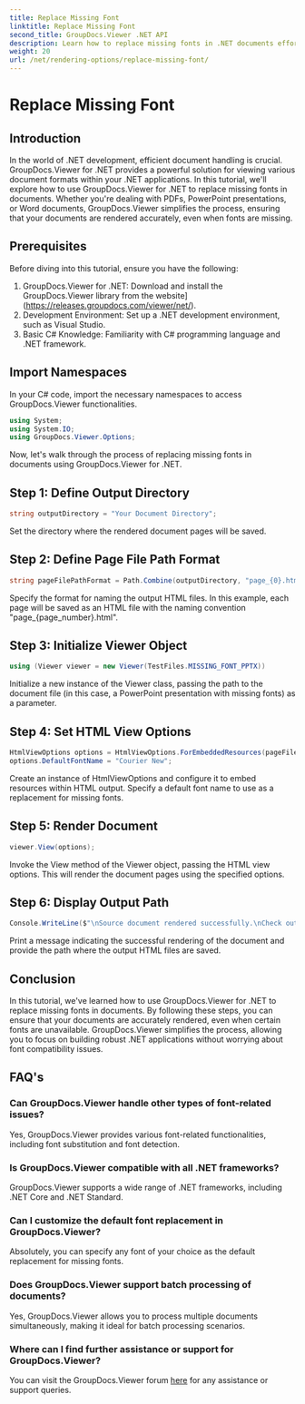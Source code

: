 ```yaml
---
title: Replace Missing Font
linktitle: Replace Missing Font
second_title: GroupDocs.Viewer .NET API
description: Learn how to replace missing fonts in .NET documents effortlessly using GroupDocs.Viewer. Ensure accurate rendering with simple steps.
weight: 20
url: /net/rendering-options/replace-missing-font/
---
```


# Replace Missing Font

## Introduction
In the world of .NET development, efficient document handling is crucial. GroupDocs.Viewer for .NET provides a powerful solution for viewing various document formats within your .NET applications. In this tutorial, we'll explore how to use GroupDocs.Viewer for .NET to replace missing fonts in documents. Whether you're dealing with PDFs, PowerPoint presentations, or Word documents, GroupDocs.Viewer simplifies the process, ensuring that your documents are rendered accurately, even when fonts are missing.
## Prerequisites
Before diving into this tutorial, ensure you have the following:
1. GroupDocs.Viewer for .NET: Download and install the GroupDocs.Viewer library from the website](https://releases.groupdocs.com/viewer/net/).
2. Development Environment: Set up a .NET development environment, such as Visual Studio.
3. Basic C# Knowledge: Familiarity with C# programming language and .NET framework.

## Import Namespaces
In your C# code, import the necessary namespaces to access GroupDocs.Viewer functionalities.

```csharp
using System;
using System.IO;
using GroupDocs.Viewer.Options;
```

Now, let's walk through the process of replacing missing fonts in documents using GroupDocs.Viewer for .NET.
## Step 1: Define Output Directory
```csharp
string outputDirectory = "Your Document Directory";
```
Set the directory where the rendered document pages will be saved.
## Step 2: Define Page File Path Format
```csharp
string pageFilePathFormat = Path.Combine(outputDirectory, "page_{0}.html");
```
Specify the format for naming the output HTML files. In this example, each page will be saved as an HTML file with the naming convention "page_{page_number}.html".
## Step 3: Initialize Viewer Object
```csharp
using (Viewer viewer = new Viewer(TestFiles.MISSING_FONT_PPTX))
```
Initialize a new instance of the Viewer class, passing the path to the document file (in this case, a PowerPoint presentation with missing fonts) as a parameter.
## Step 4: Set HTML View Options
```csharp
HtmlViewOptions options = HtmlViewOptions.ForEmbeddedResources(pageFilePathFormat);
options.DefaultFontName = "Courier New";
```
Create an instance of HtmlViewOptions and configure it to embed resources within HTML output. Specify a default font name to use as a replacement for missing fonts.
## Step 5: Render Document
```csharp
viewer.View(options);
```
Invoke the View method of the Viewer object, passing the HTML view options. This will render the document pages using the specified options.
## Step 6: Display Output Path
```csharp
Console.WriteLine($"\nSource document rendered successfully.\nCheck output in {outputDirectory}.");
```
Print a message indicating the successful rendering of the document and provide the path where the output HTML files are saved.

## Conclusion
In this tutorial, we've learned how to use GroupDocs.Viewer for .NET to replace missing fonts in documents. By following these steps, you can ensure that your documents are accurately rendered, even when certain fonts are unavailable. GroupDocs.Viewer simplifies the process, allowing you to focus on building robust .NET applications without worrying about font compatibility issues.
## FAQ's
### Can GroupDocs.Viewer handle other types of font-related issues?
Yes, GroupDocs.Viewer provides various font-related functionalities, including font substitution and font detection.
### Is GroupDocs.Viewer compatible with all .NET frameworks?
GroupDocs.Viewer supports a wide range of .NET frameworks, including .NET Core and .NET Standard.
### Can I customize the default font replacement in GroupDocs.Viewer?
Absolutely, you can specify any font of your choice as the default replacement for missing fonts.
### Does GroupDocs.Viewer support batch processing of documents?
Yes, GroupDocs.Viewer allows you to process multiple documents simultaneously, making it ideal for batch processing scenarios.
### Where can I find further assistance or support for GroupDocs.Viewer?
You can visit the GroupDocs.Viewer forum [here](https://forum.groupdocs.com/c/viewer/9) for any assistance or support queries.
